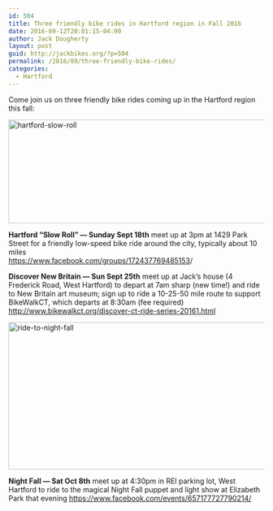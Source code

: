 ```yaml
---
id: 504
title: Three friendly bike rides in Hartford region in Fall 2016
date: 2016-09-12T20:01:15-04:00
author: Jack Dougherty
layout: post
guid: http://jackbikes.org/?p=504
permalink: /2016/09/three-friendly-bike-rides/
categories:
  - Hartford
---
```

Come join us on three friendly bike rides coming up in the Hartford region this fall:

[<img class="alignleft wp-image-505 size-full" src="http://jackbikes.org/wp-content/uploads/2016/09/Hartford-slow-roll.jpg" alt="hartford-slow-roll" width="796" height="204" srcset="https://jackbikes.org/wp-content/uploads/2016/09/Hartford-slow-roll.jpg 796w, https://jackbikes.org/wp-content/uploads/2016/09/Hartford-slow-roll-300x77.jpg 300w, https://jackbikes.org/wp-content/uploads/2016/09/Hartford-slow-roll-768x197.jpg 768w" sizes="(max-width: 796px) 100vw, 796px" />](http://jackbikes.org/wp-content/uploads/2016/09/Hartford-slow-roll.jpg)

**Hartford “Slow Roll” — Sunday Sept 18th** meet up at 3pm at 1429 Park Street for a friendly low-speed bike ride around the city, typically about 10 miles  
<https://www.facebook.com/groups/172437769485153>/

<!-- iframe plugin v.4.4 wordpress.org/plugins/iframe/ -->

**Discover New Britain — Sun Sept 25th** meet up at Jack’s house (4 Frederick Road, West Hartford) to depart at 7am sharp (new time!) and ride to New Britain art museum; sign up to ride a 10-25-50 mile route to support BikeWalkCT, which departs at 8:30am (fee required)  
<http://www.bikewalkct.org/discover-ct-ride-series-20161.html>

[<img class="aligncenter size-full wp-image-506" src="http://jackbikes.org/wp-content/uploads/2016/09/ride-to-night-fall.jpg" alt="ride-to-night-fall" width="613" height="290" srcset="https://jackbikes.org/wp-content/uploads/2016/09/ride-to-night-fall.jpg 613w, https://jackbikes.org/wp-content/uploads/2016/09/ride-to-night-fall-300x142.jpg 300w" sizes="(max-width: 613px) 100vw, 613px" />](http://jackbikes.org/wp-content/uploads/2016/09/ride-to-night-fall.jpg)

**Night Fall — Sat Oct 8th** meet up at 4:30pm in REI parking lot, West Hartford to ride to the magical Night Fall puppet and light show at Elizabeth Park that evening <https://www.facebook.com/events/657177727790214/>